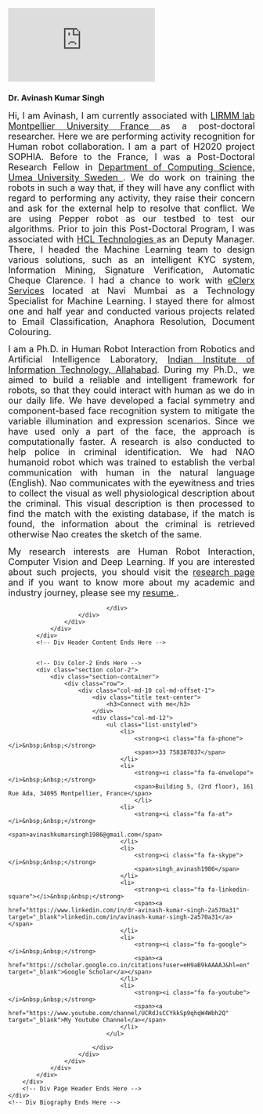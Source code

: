 <!DOCTYPE html>
<html lang="en">
<!-- <?php include 'header.php';?> -->
<iframe src="https://robaita.com/dr_avinash_kumar_singh/header.php" frameborder="0"></iframe>
<div id="main">
    <div id="biography" class="page home" data-pos="home">
        <div class="pageheader">
            <!-- Div Header Contents Start -->
            <div class="headercontent">
                <div class="section-container">
                    <div class="row">
                        <div class="col-sm-12 visible-sm"></div>
                            <div class="clearfix visible-sm visible-xs"></div>
                            <div class="col-sm-12 col-md-12">
                                    <h3 class="title">Dr. Avinash Kumar Singh</h3>
                                        <p align="justify"><font size="4">
                                        Hi, I am Avinash, I am currently associated with <a href="https://www.lirmm.fr/">LIRMM lab Montpellier University France </a>as a post-doctoral researcher. 
                                        Here we are performing activity recognition for Human robot collaboration. I am a part of H2020 project SOPHIA.
                                        Before to the France, I was a Post-Doctoral Research Fellow in <a href="https://www.umu.se/en/">Department of Computing Science, Umea University Sweden </a>.
                                        We do work on training the robots in such a way that, if they will have any conflict with regard to performing any activity, they raise their concern and ask
                                         for the external help to resolve that conflict.  We are using Pepper robot as our testbed to test our algorithms. Prior to join this Post-Doctoral Program, 
                                         I was associated with <a href="https://www.hcltech.com/">HCL Technologies </a> as an Deputy Manager. There, I headed the Machine Learning team to design various solutions, such as an intelligent 
                                         KYC system, Information Mining, Signature Verification, Automatic Cheque Clarence. I had a chance to work with <a href="https://eclerx.com/">eClerx Services</a> located at Navi Mumbai as a 
                                         Technology Specialist for Machine Learning. I stayed there for almost one and half year and conducted various projects related to Email Classification, 
                                         Anaphora Resolution, Document Colouring. 
                                        </font></p>
                                        <p align="justify"><font size="4">
                                        I am a Ph.D. in Human Robot Interaction from Robotics and Artificial Intelligence Laboratory, <a href="https://www.iiita.ac.in/">Indian Institute of Information 
                                        Technology, Allahabad</a>. During my Ph.D., we aimed to build a reliable and intelligent framework for robots, so that they could 
                                        interact with human as we do in our daily life. We have developed a facial symmetry and component-based face recognition system 
                                        to mitigate the variable illumination and expression scenarios. Since we have used only a part of the face, the approach is 
                                        computationally faster. A research is also conducted to help police in criminal identification. We had NAO humanoid robot 
                                        which was trained to establish the verbal communication with human in the natural language (English). Nao communicates with 
                                        the eyewitness and tries to collect the visual as well physiological description about the criminal. This visual description 
                                        is then processed to find the match with the existing database, if the match is found, the information about the criminal is 
                                        retrieved otherwise Nao creates the sketch of the same. 
                                        </font></p>
                                        <p align="justify"><font size="4">
                                        My research interests are Human Robot Interaction, Computer Vision and Deep Learning. If you are interested about such projects, you 
                                        should visit the <a href="./research.php" target="_blank">research page</a> and if you want to know more about my academic and industry journey, please see my <a href="./resume.php" target="_blank"> resume </a>.
                                        </font></p>	
                                        
                                </div>
                        </div>
                    </div>
                </div>
            </div>
            <!-- Div Header Content Ends Here -->


            <!-- Div Color-2 Ends Here -->
            <div class="section color-2">
                <div class="section-container">
                    <div class="row">
                        <div class="col-md-10 col-md-offset-1">
                            <div class="title text-center">
                                <h3>Connect with me</h3>
                            </div>
                            <div class="col-md-12">
                                <ul class="list-unstyled">
                                    <li>
                                        <strong><i class="fa fa-phone"></i>&nbsp;&nbsp;</strong>
                                        <span>+33 758387037</span>
                                    </li>
                                    <li>
                                        <strong><i class="fa fa-envelope"></i>&nbsp;&nbsp;</strong>
                                        <span>Building 5, (2rd floor), 161 Rue Ada, 34095 Montpellier, France</span>
                                        </li>
                                    <li>
                                        <strong><i class="fa fa-at"></i>&nbsp;&nbsp;</strong>
                                        <span>avinashkumarsingh1986@gmail.com</span>
                                    </li>
                                    <li>
                                        <strong><i class="fa fa-skype"></i>&nbsp;&nbsp;</strong>
                                        <span>singh_avinash1986</span>
                                    </li>
                                    <li>
                                        <strong><i class="fa fa-linkedin-square"></i>&nbsp;&nbsp;</strong>
                                        <span><a href="https://www.linkedin.com/in/dr-avinash-kumar-singh-2a570a31" target="_blank">linkedin.com/in/avinash-kumar-singh-2a570a31</a></span>
                                    </li>
                                    <li>
                                        <strong><i class="fa fa-google"></i>&nbsp;&nbsp;</strong>
                                        <span><a href="https://scholar.google.co.in/citations?user=eH9aB9kAAAAJ&hl=en" target="_blank">Google Scholar</a></span>
                                    </li>
                                    <li>
                                        <strong><i class="fa fa-youtube"></i>&nbsp;&nbsp;</strong>
                                        <span><a href="https://www.youtube.com/channel/UCRdJsCCYkkSp9qhqW4Wbh2Q" target="_blank">My Youtube Channel</a></span>
                                    </li>
                                </ul>
    
                            </div>
                        </div>
                    </div>
                </div>
            </div>
        </div>
        <!-- Div Page Header Ends Here -->
    </div>
    <!-- Div Biography Ends Here -->
</div>
<!-- Div main ENds Here -->
</body>

</html>

